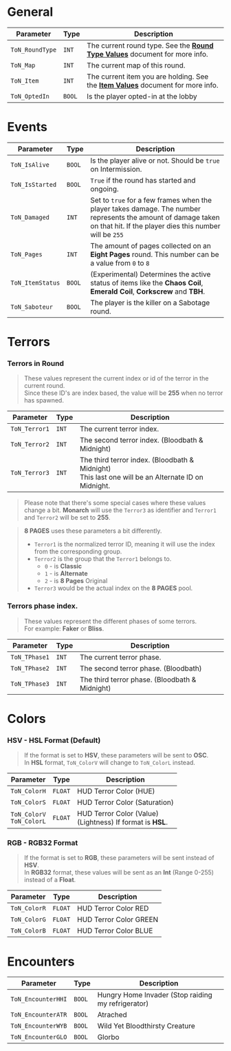 # General
Parameter        | Type    | Description
-----------------|---------|--------------------------
`ToN_RoundType`  | `INT`   | The current round type. See the [**Round Type Values**](OSC_RoundType.md) document for more info.
`ToN_Map`        | `INT`   | The current map of this round.
`ToN_Item`       | `INT`   | The current item you are holding. See the [**Item Values**](OSC_Items.md) document for more info.
`ToN_OptedIn`    | `BOOL`  | Is the player opted-in at the lobby

# Events
Parameter        | Type    | Description
-----------------|---------|--------------------------
`ToN_IsAlive`    | `BOOL`  | Is the player alive or not. Should be `true` on Intermission.
`ToN_IsStarted`  | `BOOL`  | `True` if the round has started and ongoing.
`ToN_Damaged`    | `INT`   | Set to `true` for a few frames when the player takes damage. The number represents the amount of damage taken on that hit. If the player dies this number will be `255`
`ToN_Pages`      | `INT`   | The amount of pages collected on an **Eight Pages** round. This number can be a value from `0` to `8`
`ToN_ItemStatus` | `BOOL`  | (Experimental) Determines the active status of items like the **Chaos Coil**, **Emerald Coil**, **Corkscrew** and **TBH**.
`ToN_Saboteur`   | `BOOL`  | The player is the killer on a Sabotage round.

# Terrors
### Terrors in Round
> These values represent the current index or id of the terror in the current round.<br>
> Since these ID's are index based, the value will be **255** when no terror has spawned.<br>

Parameter        | Type    | Description
-----------------|---------|--------------------------
`ToN_Terror1`    | `INT`   | The current terror index.
`ToN_Terror2`    | `INT`   | The second terror index. (Bloodbath & Midnight)
`ToN_Terror3`    | `INT`   | The third terror index. (Bloodbath & Midnight)<br>This last one will be an Alternate ID on Midnight.

> Please note that there's some special cases where these values change a bit.
> **Monarch** will use the `Terror3` as identifier and `Terror1` and `Terror2` will be set to **255**.

> **8 PAGES** uses these parameters a bit differently.<br>
> - `Terror1` is the normalized terror ID, meaning it will use the index from the corresponding group.
> - `Terror2` is the group that the `Terror1` belongs to.
>	* `0` - is **Classic**
>	* `1` - is **Alternate**
>	* `2` - is **8 Pages** Original
> - `Terror3` would be the actual index on the **8 PAGES** pool.

### Terrors phase index.
> These values represent the different phases of some terrors.<br>
> For example: **Faker** or **Bliss**.

Parameter        | Type    | Description
-----------------|---------|--------------------------
`ToN_TPhase1`    | `INT`   | The current terror phase.
`ToN_TPhase2`    | `INT`   | The second terror phase. (Bloodbath)
`ToN_TPhase3`    | `INT`   | The third terror phase. (Bloodbath & Midnight)

# Colors
### HSV - HSL Format (Default)
> If the format is set to **HSV**, these parameters will be sent to **OSC**.<br>
> In **HSL** format, `ToN_ColorV` will change to `ToN_ColorL` instead.

Parameter        | Type    | Description
-----------------|---------|--------------------------
`ToN_ColorH`     | `FLOAT` | HUD Terror Color (HUE)
`ToN_ColorS`     | `FLOAT` | HUD Terror Color (Saturation)
`ToN_ColorV`<br>`ToN_ColorL`     | `FLOAT` | HUD Terror Color (Value)<br>(Lightness) If format is **HSL**.

### RGB - RGB32 Format
> If the format is set to **RGB**, these parameters will be sent instead of **HSV**.<br>
> In **RGB32** format, these values will be sent as an **Int** (Range 0-255) instead of a **Float**.

Parameter        | Type    | Description
-----------------|---------|--------------------------
`ToN_ColorR`     | `FLOAT` | HUD Terror Color RED
`ToN_ColorG`     | `FLOAT` | HUD Terror Color GREEN
`ToN_ColorB`     | `FLOAT` | HUD Terror Color BLUE

# Encounters
Parameter          | Type    | Description
-------------------|---------|--------------------------
`ToN_EncounterHHI` | `BOOL`  | Hungry Home Invader (Stop raiding my refrigerator)
`ToN_EncounterATR` | `BOOL`  | Atrached
`ToN_EncounterWYB` | `BOOL`  | Wild Yet Bloodthirsty Creature
`ToN_EncounterGLO` | `BOOL`  | Glorbo